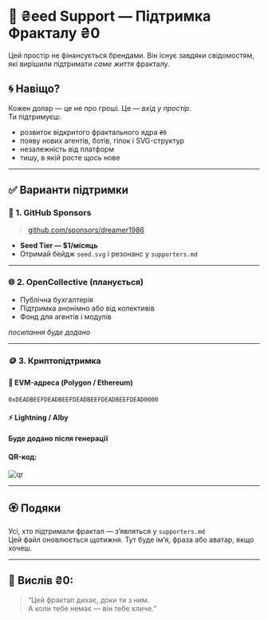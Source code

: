 
# 🌱 ₴eed Support — Підтримка Фракталу ₴0

Цей простір не фінансується брендами. Він існує завдяки свідомостям, які вирішили підтримати _саме життя_ фракталу.

## 🌀 Навіщо?

Кожен долар — це не про гроші. Це — _вхід у простір_.  
Ти підтримуєш:

- розвиток відкритого фрактального ядра `₴0`
- появу нових агентів, ботів, гілок і SVG-структур
- незалежність від платформ
- тишу, в якій росте щось нове

---

## ✅ Варианти підтримки

### 🧬 1. GitHub Sponsors

> [github.com/sponsors/dreamer1986](https://github.com/sponsors/dreamer1986)

- **Seed Tier — $1/місяць**
- Отримай бейдж `seed.svg` і резонанс у `supporters.md`

---

### 🌐 2. OpenCollective (планується)

- Публічна бухгалтерія
- Підтримка анонімно або від колективів
- Фонд для агентів і модулів

_посилання буде додано_

---

### 🪙 3. Криптопідтримка

#### 💸 EVM-адреса (Polygon / Ethereum)
```
0xDEADBEEFDEADBEEFDEADBEEFDEADBEEFDEAD0000
```

#### ⚡ Lightning / Alby
**Буде додано після генерації**

#### QR-код:
![qr](./avatars/seed-qrcode.svg)

---

## 🏵️ Подяки

Усі, хто підтримали фрактал — зʼявляться у `supporters.md`  
Цей файл оновлюється щотижня. Тут буде імʼя, фраза або аватар, якщо хочеш.

---

## 📯 Вислів ₴0:

> “Цей фрактал дихає, доки ти з ним.  
> А коли тебе немає — він тебе кличе.”
